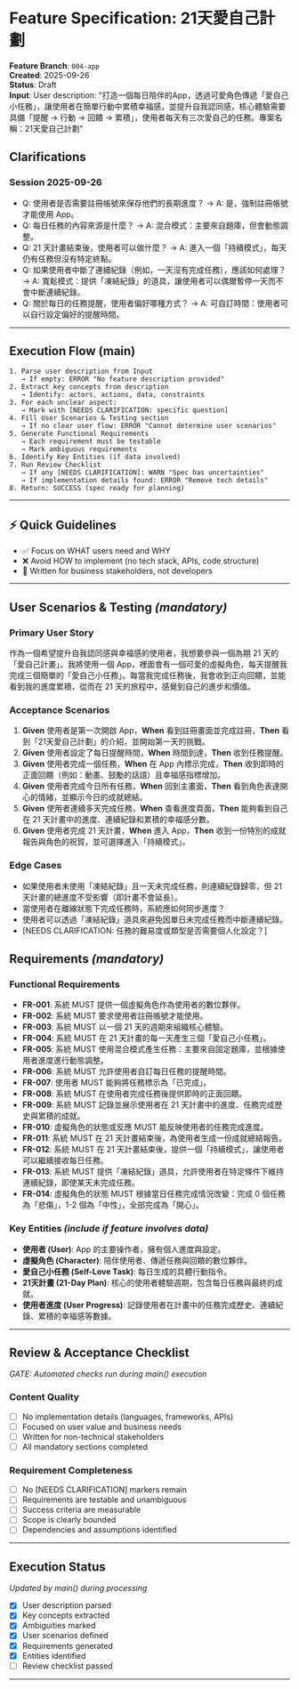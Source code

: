 
# Feature Specification: 21天愛自己計劃

**Feature Branch**: `004-app`  
**Created**: 2025-09-26  
**Status**: Draft  
**Input**: User description: "打造一個每日陪伴的App，透過可愛角色傳遞「愛自己小任務」，讓使用者在簡單行動中累積幸福感，並提升自我認同感，核心體驗需要具備「提醒 → 行動 → 回饋 → 累積」，使用者每天有三次愛自己的任務。專案名稱：21天愛自己計劃"

## Clarifications

### Session 2025-09-26
- Q: 使用者是否需要註冊帳號來保存他們的長期進度？ → A: 是，強制註冊帳號才能使用 App。
- Q: 每日任務的內容來源是什麼？ → A: 混合模式：主要來自題庫，但會動態調整。
- Q: 21 天計畫結束後，使用者可以做什麼？ → A: 進入一個「持續模式」，每天仍有任務但沒有特定終點。
- Q: 如果使用者中斷了連續紀錄（例如，一天沒有完成任務），應該如何處理？ → A: 寬鬆模式：提供「凍結紀錄」的道具，讓使用者可以偶爾暫停一天而不會中斷連續紀錄。
- Q: 關於每日的任務提醒，使用者偏好哪種方式？ → A: 可自訂時間：使用者可以自行設定偏好的提醒時間。

---

## Execution Flow (main)
```
1. Parse user description from Input
   → If empty: ERROR "No feature description provided"
2. Extract key concepts from description
   → Identify: actors, actions, data, constraints
3. For each unclear aspect:
   → Mark with [NEEDS CLARIFICATION: specific question]
4. Fill User Scenarios & Testing section
   → If no clear user flow: ERROR "Cannot determine user scenarios"
5. Generate Functional Requirements
   → Each requirement must be testable
   → Mark ambiguous requirements
6. Identify Key Entities (if data involved)
7. Run Review Checklist
   → If any [NEEDS CLARIFICATION]: WARN "Spec has uncertainties"
   → If implementation details found: ERROR "Remove tech details"
8. Return: SUCCESS (spec ready for planning)
```

---

## ⚡ Quick Guidelines
- ✅ Focus on WHAT users need and WHY
- ❌ Avoid HOW to implement (no tech stack, APIs, code structure)
- 👥 Written for business stakeholders, not developers

---

## User Scenarios & Testing *(mandatory)*

### Primary User Story
作為一個希望提升自我認同感與幸福感的使用者，我想要參與一個為期 21 天的「愛自己計畫」。我將使用一個 App，裡面會有一個可愛的虛擬角色，每天提醒我完成三個簡單的「愛自己小任務」。每當我完成任務後，我會收到正向回饋，並能看到我的進度累積，從而在 21 天的旅程中，感覺到自己的進步和價值。

### Acceptance Scenarios
1. **Given** 使用者是第一次開啟 App，**When** 看到註冊畫面並完成註冊，**Then** 看到「21天愛自己計劃」的介紹，並開始第一天的挑戰。
2. **Given** 使用者設定了每日提醒時間，**When** 時間到達，**Then** 收到任務提醒。
3. **Given** 使用者完成一個任務，**When** 在 App 內標示完成，**Then** 收到即時的正面回饋（例如：動畫、鼓勵的話語）且幸福感指標增加。
4. **Given** 使用者完成今日所有任務，**When** 回到主畫面，**Then** 看到角色表達開心的情緒，並顯示今日的成就總結。
5. **Given** 使用者連續多天完成任務，**When** 查看進度頁面，**Then** 能夠看到自己在 21 天計畫中的進度、連續紀錄和累積的幸福感分數。
6. **Given** 使用者完成 21 天計畫，**When** 進入 App，**Then** 收到一份特別的成就報告與角色的祝賀，並可選擇進入「持續模式」。

### Edge Cases
- 如果使用者未使用「凍結紀錄」且一天未完成任務，則連續紀錄歸零，但 21 天計畫的總進度不受影響（即計畫不會延長）。
- 當使用者在離線狀態下完成任務時，系統應如何同步進度？
- 使用者可以透過「凍結紀錄」道具來避免因單日未完成任務而中斷連續紀錄。
- [NEEDS CLARIFICATION: 任務的難易度或類型是否需要個人化設定？]

## Requirements *(mandatory)*

### Functional Requirements
- **FR-001**: 系統 MUST 提供一個虛擬角色作為使用者的數位夥伴。
- **FR-002**: 系統 MUST 要求使用者註冊帳號才能使用。
- **FR-003**: 系統 MUST 以一個 21 天的週期來組織核心體驗。
- **FR-004**: 系統 MUST 在 21 天計畫的每一天產生三個「愛自己小任務」。
- **FR-005**: 系統 MUST 使用混合模式產生任務：主要來自固定題庫，並根據使用者進度進行動態調整。
- **FR-006**: 系統 MUST 允許使用者自訂每日任務的提醒時間。
- **FR-007**: 使用者 MUST 能夠將任務標示為「已完成」。
- **FR-008**: 系統 MUST 在使用者完成任務後提供即時的正面回饋。
- **FR-009**: 系統 MUST 記錄並展示使用者在 21 天計畫中的進度、任務完成歷史與累積的成就。
- **FR-010**: 虛擬角色的狀態或反應 MUST 能反映使用者的任務完成進度。
- **FR-011**: 系統 MUST 在 21 天計畫結束後，為使用者生成一份成就總結報告。
- **FR-012**: 系統 MUST 在 21 天計畫結束後，提供一個「持續模式」，讓使用者可以繼續接收每日任務。
- **FR-013**: 系統 MUST 提供「凍結紀錄」道具，允許使用者在特定條件下維持連續紀錄，即使某天未完成任務。
- **FR-014**: 虛擬角色的狀態 MUST 根據當日任務完成情況改變：完成 0 個任務為「悲傷」，1-2 個為「中性」，全部完成為「開心」。

### Key Entities *(include if feature involves data)*
- **使用者 (User)**: App 的主要操作者，擁有個人進度與設定。
- **虛擬角色 (Character)**: 陪伴使用者、傳遞任務與回饋的數位夥伴。
- **愛自己小任務 (Self-Love Task)**: 每日生成的具體行動指令。
- **21天計畫 (21-Day Plan)**: 核心的使用者體驗週期，包含每日任務與最終的成就。
- **使用者進度 (User Progress)**: 記錄使用者在計畫中的任務完成歷史、連續紀錄、累積的幸福感等數據。

---

## Review & Acceptance Checklist
*GATE: Automated checks run during main() execution*

### Content Quality
- [ ] No implementation details (languages, frameworks, APIs)
- [ ] Focused on user value and business needs
- [ ] Written for non-technical stakeholders
- [ ] All mandatory sections completed

### Requirement Completeness
- [ ] No [NEEDS CLARIFICATION] markers remain
- [ ] Requirements are testable and unambiguous  
- [ ] Success criteria are measurable
- [ ] Scope is clearly bounded
- [ ] Dependencies and assumptions identified

---

## Execution Status
*Updated by main() during processing*

- [x] User description parsed
- [x] Key concepts extracted
- [x] Ambiguities marked
- [x] User scenarios defined
- [x] Requirements generated
- [x] Entities identified
- [ ] Review checklist passed

---
